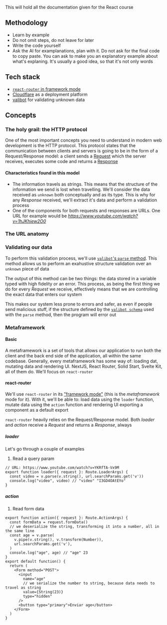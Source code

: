 This will hold all the documentation given for the React course

## Methodology
- Learn by example
- Do not omit steps, do not leave for later
- Write the code yourself
- Ask the AI for examplanations, plan with it. Do not ask for the final code to copy paste. You can ask to make you an explanatory example about what's explaning. It's usually a good idea, so that it's not only words

## Tech stack
- [`react-router` in framework mode](https://reactrouter.com/start/framework/installation)
- [Cloudflare](https://www.cloudflare.com/) as a deployment platform
- [valibot](https://valibot.dev/) for validating unknown data

## Concepts

### The holy grail: the HTTP protocol

One of the most important concepts you need to understand in modern web development is the HTTP protocol. This protocol states that the communication between clients and servers is going to be in the form of a Request/Response model: a client sends a [Request](https://developer.mozilla.org/en-US/docs/Web/API/Request) which the server receives, executes some code and returns a [Response](https://developer.mozilla.org/en-US/docs/Web/API/Response)

#### Characteristics found in this model

- The information travels as strings. This means that the structure of the information we send is lost when travelling. We'll consider the data received as `unknown` both conceptually and as its type. This is why for any _Response_ received, we'll extract it's data and perform a validation process
- One of the components for both requests and responses are URLs. One URL for example would be _https://www.youtube.com/watch?v=1hJKhiew2O0_

### The URL anatomy



### Validating our data

To perform this validation process, we'll use [`valibot`'s `parse` method](https://valibot.dev/guides/parse-data/). This method allows us to perform an exahustive structure validation over an `unknown` piece of data

The output of this method can be two things: the data stored in a variable typed with high fidelity or an error. This process, as being the first thing we do for every _Request_ we receive, effectively means that we are controlling the exact data that enters our system

This makes our system less prone to errors and safer, as even if people send malicious stuff, if the structure defined by the [`valibot schema`](https://valibot.dev/guides/schemas/) used with the `parse` method, then the program will error out

### Metaframework

#### Basic

A metaframework is a set of tools that allows our application to run both the client and the back end side of the application, all within the same codebase. Generally, every metaframework has some way of: loading dat, mutating data and rendering UI. NextJS, React Router, Solid Start, Svelte Kit, all of them do. We'll focus on `react-router`

#### react-router

We'll use `react-router` in its ["framework mode"](https://reactrouter.com/start/framework/installation) (this is the _metaframework_ mode for it). With it, we'll be able to: load data using the `loader` function, mutate data using the `action` function and rendering UI exporting a component as a default export

`react-router` heavily relies on the Request/Response model. Both _loader_ and _action_ receive a _Request_ and returns a _Response_, always

##### loader

Let's go through a couple of examples

1. Read a query param

```tsx
// URL: https://www.youtube.com/watch?v=YKRfTA-Vx9M
export function loader({ request }: Route.LoaderArgs) {
  const video = v.parse(v.string(), url.searchParams.get('v')) 
  console.log("video", video) // "video" "I3GD4OAtEYo"
}
```

##### action

1. Read form data

```tsx
export function action({ request }: Route.ActionArgs) {
  const formData = request.formData()
  // we deserialize the string, transforming it into a number, all in the same line
  const age = v.parse(
    v.pipe(v.string(), v.transform(Number)),
    url.searchParams.get('v'),
  )
  console.log("age", age) // "age" 23
}
export default function() {
  return (
    <Form method="POST">
      <input
        name="age"
        // we serialize the number to string, because data needs to travel as string
        value={String(23)}
        type="hidden"
      />
      <button type="primary">Enviar age</button>
    </Form>
  )
}
```

